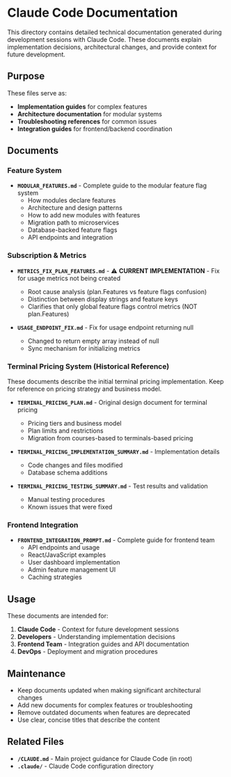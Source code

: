# Claude Code Documentation

This directory contains detailed technical documentation generated during development sessions with Claude Code. These documents explain implementation decisions, architectural changes, and provide context for future development.

## Purpose

These files serve as:
- **Implementation guides** for complex features
- **Architecture documentation** for modular systems
- **Troubleshooting references** for common issues
- **Integration guides** for frontend/backend coordination

## Documents

### Feature System

- **`MODULAR_FEATURES.md`** - Complete guide to the modular feature flag system
  - How modules declare features
  - Architecture and design patterns
  - How to add new modules with features
  - Migration path to microservices
  - Database-backed feature flags
  - API endpoints and integration

### Subscription & Metrics

- **`METRICS_FIX_PLAN_FEATURES.md`** - ⚠️ **CURRENT IMPLEMENTATION** - Fix for usage metrics not being created
  - Root cause analysis (plan.Features vs feature flags confusion)
  - Distinction between display strings and feature keys
  - Clarifies that only global feature flags control metrics (NOT plan.Features)

- **`USAGE_ENDPOINT_FIX.md`** - Fix for usage endpoint returning null
  - Changed to return empty array instead of null
  - Sync mechanism for initializing metrics

### Terminal Pricing System (Historical Reference)

These documents describe the initial terminal pricing implementation. Keep for reference on pricing strategy and business model.

- **`TERMINAL_PRICING_PLAN.md`** - Original design document for terminal pricing
  - Pricing tiers and business model
  - Plan limits and restrictions
  - Migration from courses-based to terminals-based pricing

- **`TERMINAL_PRICING_IMPLEMENTATION_SUMMARY.md`** - Implementation details
  - Code changes and files modified
  - Database schema additions

- **`TERMINAL_PRICING_TESTING_SUMMARY.md`** - Test results and validation
  - Manual testing procedures
  - Known issues that were fixed

### Frontend Integration

- **`FRONTEND_INTEGRATION_PROMPT.md`** - Complete guide for frontend team
  - API endpoints and usage
  - React/JavaScript examples
  - User dashboard implementation
  - Admin feature management UI
  - Caching strategies

## Usage

These documents are intended for:

1. **Claude Code** - Context for future development sessions
2. **Developers** - Understanding implementation decisions
3. **Frontend Team** - Integration guides and API documentation
4. **DevOps** - Deployment and migration procedures

## Maintenance

- Keep documents updated when making significant architectural changes
- Add new documents for complex features or troubleshooting
- Remove outdated documents when features are deprecated
- Use clear, concise titles that describe the content

## Related Files

- **`/CLAUDE.md`** - Main project guidance for Claude Code (in root)
- **`.claude/`** - Claude Code configuration directory
